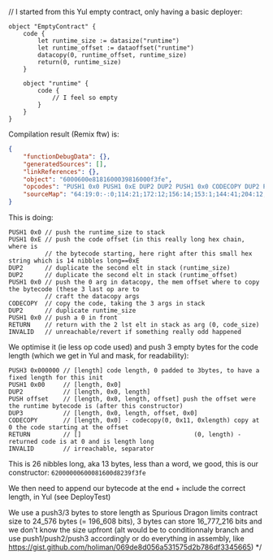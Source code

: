// I started from this Yul empty contract, only having a basic deployer:

```Yul
object "EmptyContract" {
    code {
        let runtime_size := datasize("runtime")
        let runtime_offset := dataoffset("runtime")
        datacopy(0, runtime_offset, runtime_size)
        return(0, runtime_size)
    }

    object "runtime" {
        code {
            // I feel so empty
        }
    }
}
```

Compilation result (Remix ftw) is:
```json
{
	"functionDebugData": {},
	"generatedSources": [],
	"linkReferences": {},
	"object": "6000600e8181600039816000f3fe",
	"opcodes": "PUSH1 0x0 PUSH1 0xE DUP2 DUP2 PUSH1 0x0 CODECOPY DUP2 PUSH1 0x0 RETURN INVALID ",
	"sourceMap": "64:19:0:-:0;114:21;172:12;156:14;153:1;144:41;204:12;201:1;194:23"
}
```

This is doing:
```assembly
PUSH1 0x0 // push the runtime_size to stack
PUSH1 0xE // push the code offset (in this really long hex chain, where is
          // the bytecode starting, here right after this small hex string which is 14 nibbles long==0xE
DUP2      // duplicate the second elt in stack (runtime_size)
DUP2      // duplicate the second elt in stack (runtime_offset)
PUSH1 0x0 // push the 0 arg in datacopy, the mem offset where to copy the bytecode (these 3 last op are to
          // craft the datacopy args
CODECOPY  // copy the code, taking the 3 args in stack
DUP2      // duplicate runtime_size
PUSH1 0x0 // push a 0 in front
RETURN    // return with the 2 lst elt in stack as arg (0, code_size)
INVALID   // unreachable/revert if something really odd happened
```

We optimise it (ie less op code used) and push 3 empty bytes for the code length (which we get in Yul and mask, for readability):

```assembly
PUSH3 0x000000 // [length] code length, 0 padded to 3bytes, to have a fixed length for this init
PUSH1 0x00     // [length, 0x0]
DUP2           // [length, 0x0, length]
PUSH offset    // [length, 0x0, length, offset] push the offset were the runtime bytecode is (after this constructor)
DUP3           // [length, 0x0, length, offset, 0x0]
CODECOPY       // [length, 0x0] - codecopy(0, 0x11, 0xlength) copy at 0 the code starting at the offset 
RETURN         // []                               (0, length) - returned code is at 0 and is length long
INVALID        // irreachable, separator
```

This is 26 nibbles long, aka 13 bytes, less than a word, we good, this is our constructor: `62000000600081600d8239f3fe`

We then need to append our bytecode at the end + include the correct length, in Yul (see DeployTest)

We use a push3/3 bytes to store length as Spurious Dragon limits contract size to 24_576 bytes (= 196_608 bits),
3 bytes can store 16_777_216 bits and we don't know the size upfront (alt would be to conditionnaly branch and
use push1/push2/push3 accordingly or do everything in assembly, like https://gist.github.com/holiman/069de8d056a531575d2b786df3345665)
*/